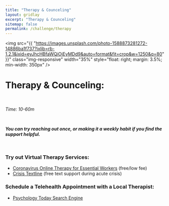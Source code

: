 ```yaml
---
title: "Therapy & Counceling"
layout: gridlay
excerpt: "Therapy & Counceling"
sitemap: false
permalink: /challenge/therapy
---
```



<img src="{{ "https://images.unsplash.com/photo-1588873281272-14886ba1f737?ixlib=rb-1.2.1&ixid=eyJhcHBfaWQiOjEyMDd9&auto=format&fit=crop&w=1250&q=80" }}" class="img-responsive" width="35%" style="float: right; margin: 3.5%; min-width: 350px" />


# Therapy & Counceling: 

&nbsp;

*Time: 10-60m*

&nbsp;

***You can try reaching out once, or making it a weekly habit if you find the support helpful.***

&nbsp;
&nbsp;
&nbsp;

### Try out Virtual Therapy Services:
- <a href="https://www.coronavirusonlinetherapy.org/" target="_blank">Coronavirus Online Therapy for Essential Workers</a> (free/low fee)
- <a href="https://www.crisistextline.org/text-us/" target="_blank">Crisis Textline</a> (free text support during acute crisis)

### Schedule a Telehealth Appointment with a Local Therapist:
- <a href="https://www.psychologytoday.com/us" target="_blank">Psychology Today Search Engine</a>


&nbsp;
&nbsp;

